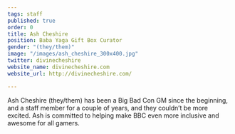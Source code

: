 ```yaml
---
tags: staff
published: true
order: 0
title: Ash Cheshire
position: Baba Yaga Gift Box Curator
gender: "(they/them)"
image: "/images/ash_cheshire_300x400.jpg"
twitter: divinecheshire
website_name: divinecheshire.com
website_url: http://divinecheshire.com/

---
```

Ash Cheshire (they/them) has been a Big Bad Con GM since the beginning, and a staff member for a couple of years, and they couldn’t be more excited. Ash is committed to helping make BBC even more inclusive and awesome for all gamers.